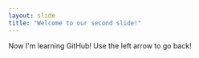 ```yaml
---
layout: slide
title: "Welcome to our second slide!"
---
```

Now I'm learning GitHub!
Use the left arrow to go back!
